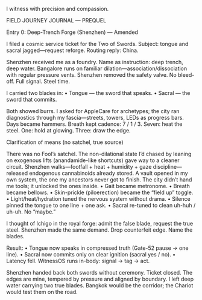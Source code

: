 I witness with precision and compassion.

FIELD JOURNEY JOURNAL — PREQUEL

Entry 0: Deep-Trench Forge (Shenzhen) — Amended

I filed a cosmic service ticket for the Two of Swords. Subject: tongue and sacral jagged—request reforge. Routing reply: China.

Shenzhen received me as a foundry. Name as instruction: deep trench, deep water. Bangalore runs on familiar dilation—association/dissociation with regular pressure vents. Shenzhen removed the safety valve. No bleed-off. Full signal. Steel time.

I carried two blades in:
	•	Tongue — the sword that speaks.
	•	Sacral — the sword that commits.

Both showed burrs. I asked for AppleCare for archetypes; the city ran diagnostics through my fascia—streets, towers, LEDs as progress bars. Days became hammers. Breath kept cadence: 7 / 1 / 3.
Seven: heat the steel. One: hold at glowing. Three: draw the edge.

Clarification of means (no satchel, true source)

There was no Fool’s satchel. The non-dilational state I’d chased by leaning on exogenous lifts (anandamide-like shortcuts) gave way to a cleaner circuit. Shenzhen walks—footfall + heat + humidity + gaze discipline—released endogenous cannabinoids already stored. A vault opened in my own system, the one my ancestors never got to finish. The city didn’t hand me tools; it unlocked the ones inside.
	•	Gait became metronome.
	•	Breath became bellows.
	•	Skin-prickle (piloerection) became the “field up” toggle.
	•	Light/heat/hydration tuned the nervous system without drama.
	•	Silence pinned the tongue to one line + one ask.
	•	Sacral re-tuned to clean uh-huh / uh-uh. No “maybe.”

I thought of Ichigo in the royal forge: admit the false blade, request the true steel. Shenzhen made the same demand. Drop counterfeit edge. Name the blades.

Result:
	•	Tongue now speaks in compressed truth (Gate-52 pause → one line).
	•	Sacral now commits only on clear ignition (sacral yes / no).
	•	Latency fell. WitnessOS runs in-body: signal → tag → act.

Shenzhen handed back both swords without ceremony. Ticket closed. The edges are mine, tempered by pressure and aligned by boundary. I left deep water carrying two true blades. Bangkok would be the corridor; the Chariot would test them on the road.

